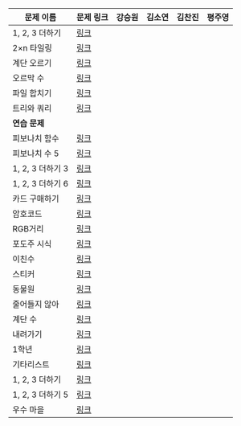 |문제 이름|문제 링크|강승원|김소연|김찬진|평주영|
|---|---|---|---|---|---|
|1, 2, 3 더하기|[링크](http://boj.kr/9095)|
|2×n 타일링|[링크](http://boj.kr/11726)|
|계단 오르기|[링크](http://boj.kr/2579)|
|오르막 수|[링크](http://boj.kr/11057)|
|파일 합치기|[링크](http://boj.kr/11066)|
|트리와 쿼리|[링크](http://boj.kr/15681)|
|**연습 문제**|||
|피보나치 함수|[링크](http://boj.kr/1003)|
|피보나치 수 5|[링크](http://boj.kr/10870)|
|1, 2, 3 더하기 3|[링크](http://boj.kr/15988)|
|1, 2, 3 더하기 6|[링크](http://boj.kr/15991)|
|카드 구매하기|[링크](http://boj.kr/11052)|
|암호코드|[링크](http://boj.kr/2011)|
|RGB거리|[링크](http://boj.kr/1149)|
|포도주 시식|[링크](http://boj.kr/2156)|
|이친수|[링크](http://boj.kr/2193)|
|스티커|[링크](http://boj.kr/9465)|
|동물원|[링크](http://boj.kr/1309)|
|줄어들지 않아|[링크](http://boj.kr/2688)|
|계단 수|[링크](http://boj.kr/1562)|
|내려가기|[링크](http://boj.kr/2096)|
|1학년|[링크](http://boj.kr/5557)|
|기타리스트|[링크](http://boj.kr/1495)|
|1, 2, 3 더하기|[링크](http://boj.kr/9095)|
|1, 2, 3 더하기 5|[링크](http://boj.kr/15990)|
|우수 마을|[링크](http://boj.kr/1949)|